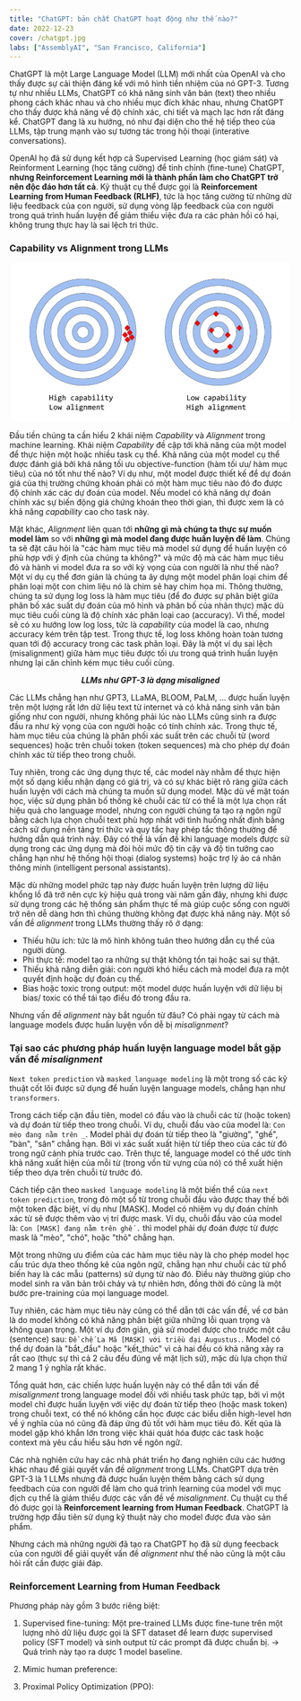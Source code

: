 ```yaml
---
title: "ChatGPT: bản chất ChatGPT hoạt động như thế nào?"
date: 2022-12-23
cover: /chatgpt.jpg
labs: ["AssemblyAI", "San Francisco, California"]
---
```


ChatGPT là một Large Language Model (LLM) mới nhất của OpenAI và cho thấy được sự cải thiện đáng kể với mô hình tiền 
nhiệm của nó GPT-3. Tương tự như nhiều LLMs, ChatGPT có khả năng sinh văn bản (text) theo nhiều phong cách khác nhau và 
cho nhiều mục đích khác nhau, nhưng ChatGPT cho thấy được khả năng về độ chính xác, chi tiết và mạch lạc hơn rất đáng kể. 
ChatGPT đang là xu hướng, nó như đại diện cho thế hệ tiếp theo của LLMs, tập trung mạnh vào sự tương tác trong hội thoại 
(interative conversations).

OpenAI họ đã sử dụng kết hợp cả Supervised Learning (học giám sát) và Reinforment Learning (học tăng cường) để tinh 
chỉnh (fine-tune) ChatGPT, **nhưng Reinforcement Learning mới là thành phần làm cho ChatGPT trở nên độc đáo hơn tất cả**. 
Kỹ thuật cụ thể được gọi là **Reinforcement Learning from Human Feedback (RLHF)**, tức là học tăng cường từ những dữ liệu 
feedback của con người, sử dụng vòng lặp feedback của con người trong quá trình huấn luyện để giảm thiểu việc đưa ra các phản hồi 
có hại, không trung thực hay là sai lệch tri thức.


### Capability vs Alignment trong LLMs

<div align="center">
    <img src="media/ChatGPTIntro/image0.png" width=500>
</div>

Đầu tiền chúng ta cần hiểu 2 khái niệm *Capability* và *Alignment* trong machine learning. Khái niệm *Capability* đề cập 
tới khả năng của một model để thực hiện một hoặc nhiều task cụ thể. Khả năng của một model cụ thể được đánh giá bởi khả 
năng tối ưu objective-function (hàm tối ưu/ hàm mục tiêu) của nó tốt như thế nào? Ví dụ như, một model được thiết kế để 
dự đoán giá của thị trường  chứng khoán phải có một hàm mục tiêu nào đó đo được độ chính xác các dự đoán của model. Nếu 
model có khả năng dự đoán chính xác sự biến động giá chứng khoán theo thời gian, thì được xem là có khả năng *capability* 
cao cho task này.

Mặt khác, *Alignment* liên quan tới **những gì mà chúng ta thực sự muốn model làm** so với **những gì mà model đang được 
huấn luyện để làm**. Chúng ta sẽ đặt câu hỏi là "các hàm mục tiêu mà model sử dụng để huấn luyện có phù hợp với 
ý định của chúng ta không?" và mức độ mà các hàm mục tiêu đó và hành vi model đưa ra so với kỳ vọng của con người là như 
thế nào? Một ví dụ cụ thể đơn giản là chúng ta ây dựng một model phân loại chim để phân loại một con chim liệu nó là 
chim sẻ hay chim họa mi. Thông thường, chúng ta sử dụng log loss là hàm mục tiêu (để đo được sự phân biệt giữa phân bố xác 
suất dự đoán của mô hình và phân bố của nhãn thực) mặc dù mục tiêu cuối cùng là độ chính xác phân loại cao (accuracy). 
Vì thế, model sẽ có xu hướng low log loss, tức là *capability* của model là cao, nhưng accuracy kém trên tập test. Trong 
thực tế, log loss không hoàn toàn tương quan tới độ accuracy trong các task phân loại. Đây là một ví dụ sai lệch 
(misalignment) giữa hàm mục tiêu được tối ưu trong quá trình huấn luyện nhưng lại căn chỉnh kém mục tiêu cuối cùng.

<div align="center">
    <b><i>LLMs như GPT-3 là dạng misaligned</i></b>
</div>


Các LLMs chẳng hạn như GPT3, LLaMA, BLOOM, PaLM, ... được huấn luyện trên một lượng rất lớn dữ liệu text từ internet và 
có khả năng sinh văn bản giống như con người, nhưng không phải lúc nào LLMs cũng sinh ra được đầu ra như kỳ vọng của con 
người hoặc có tính chính xác. Trong thực tế, hàm mục tiêu của chúng là phân phối xác suất trên các chuỗi từ (word sequences)
hoặc trên chuỗi token (token sequences) mà cho phép dự đoán chính xác từ tiếp theo trong chuỗi.

Tuy nhiên, trong các ứng dụng thực tế, các model này nhằm để thực hiện một số dạng kiểu nhận dạng có giá trị, và có sự 
khác biệt rõ ràng giữa cách huấn luyện với cách mà chúng ta muốn sử dụng model. Mặc dù về mặt toán học, việc sử dụng 
phân bố thống kê chuỗi các từ có thể là một lựa chọn rất hiệu quả cho language model, nhưng con người chúng ta tạo ra 
ngôn ngữ bằng cách lựa chọn chuỗi text phù hợp nhất với tình huống nhất định bằng cách sử dụng nền tảng tri thức và 
quy tắc hay phép tắc thông thường để hướng dẫn quá trình này. Đây có thể là vấn đề khi language models được sử dụng 
trong các ứng dụng mà đòi hỏi mức độ tin cậy và độ tin tưởng cao chẳng hạn như hệ thống hội thoại (dialog systems) hoặc 
trợ lý ảo cá nhân thông minh (intelligent personal assistants).

Mặc dù những model phức tạp này được huấn luyện trên lượng dữ liệu khổng lồ đã trở nên cực kỳ hiệu quả trong vài năm 
gần đây, nhưng khi được sử dụng trong các hệ thống sản phẩm thực tế mà giúp cuộc sống con người trở nên dễ dàng hơn thì 
chúng thường không đạt được khả năng này. Một số vấn đề *alignment* trong LLMs thường thấy rõ ở dạng:

- Thiếu hữu ích: tức là mô hình không tuân theo hướng dẫn cụ thể của người dùng.
- Phi thực tế: model tạo ra những sự thật không tồn tại hoặc sai sự thật.
- Thiếu khả năng diễn giải: con người khó hiểu cách mà model đưa ra một quyết định hoặc dự đoán cụ thể.
- Bias hoặc toxic trong output: một model dược huấn luyện với dữ liệu bị bias/ toxic có thể tái tạo điều đó trong đầu ra.

Nhưng vấn đề *alignment* này bắt nguồn từ đâu? Có phải ngay từ cách mà language models được huấn luyện vốn dễ bị 
*misalignment*?

### Tại sao các phương pháp huấn luyện language model bắt gặp vấn đề *misalignment*

`Next token prediction` và `masked language modeling` là một trong số các kỹ thuật cốt lõi được sử dụng để huấn luyện 
language models, chẳng hạn như `transformers`. 

Trong cách tiếp cận đầu tiên, model có đầu vào là chuỗi các từ (hoặc  token) và dự đoán từ tiếp theo trong chuỗi. Ví dụ, 
chuỗi đầu vào của model là: `Con mèo đang nằm trên _`. Model phải dự đoán từ tiếp theo là "giường", "ghế", "bàn", "sân" 
chẳng hạn. Bởi vì xác suất xuất hiện từ tiếp theo của các từ đó trong ngữ cảnh phía trước cao. Trên thực tế, language 
model có thể ước tính khả năng xuất hiện của mỗi từ (trong vốn từ vựng của nó) có thể xuất hiện tiếp theo dựa trên chuỗi 
từ trước đó. 

Cách tiếp cận theo `masked language modeling` là một biến thể của `next token prediction`, trong đó một số từ trong 
chuỗi đầu vào được thay thế bởi một token đặc biệt, ví dụ như [MASK]. Model có nhiệm vụ dự đoán chính xác từ sẽ được 
thêm vào vị trí được mask. Ví dụ, chuỗi đầu vào của model là: `Con [MASK] đang nằm trên ghế .` thì model phải dự đoán 
được từ được mask là "mèo", "chó", hoặc "thỏ" chẳng hạn.

Một trong những ưu điểm của các hàm mục tiêu này là cho phép model học cấu trúc dựa theo thống kê của ngôn ngữ, chẳng 
hạn như chuỗi các từ phổ biến hay là các mẫu (patterns) sử dụng từ nào đó. Điều này thường giúp cho model sinh ra văn 
bản trôi chảy và tự nhiên hơn, đồng thời đó cũng là một bước pre-training của mọi language model.

Tuy nhiên, các hàm mục tiêu này cũng có thể dẫn tới các vấn đề, về cơ bản là do model không có khả năng phân biệt giữa 
những lỗi quan trọng và không quan trọng. Một ví dụ đơn giản, giả sử model được cho trước một câu (sentence) sau: 
`Đề chế La Mã [MASK] với triều đại Augustus.`. Model có thể dự đoán là "bắt_đầu" hoặc "kết_thúc" vì cả hai đều có khả 
năng xảy ra rất cao (thực sự thì cả 2 câu đều đúng về mặt lịch sử), mặc dù lựa chọn thứ 2 mang 1 ý nghĩa rất khác.

Tổng quát hơn, các chiến lược huấn luyện này có thể dẫn tới vấn đề *misalignment* trong language model đối với nhiều 
task phức tạp, bởi vì một model chỉ được huấn luyện với việc dự đoán từ tiếp theo (hoặc mask token) trong chuỗi text, 
có thể nó không cần học được các biểu diễn high-level hơn về ý nghĩa của nó cũng đã đáp ứng đủ tốt với hàm mục tiêu đó. 
Kết qủa là model gặp khó khắn lớn trong việc khái quát hóa được các task hoặc context mà yêu cầu hiểu sâu hơn về ngôn 
ngữ.

Các nhà nghiên cứu hay các nhà phát triển họ đang nghiên cứu các hướng khác nhau để giải quyết vấn đề *alignment* trong 
LLMs. ChatGPT dựa trên GPT-3 là 1 LLMs nhưng đã được huấn luyện thêm bằng cách sử dụng feedbach của con người để làm cho 
quá trình learning của model với mục địch cụ thể là giảm thiểu được các vấn đề về *misalignment*. Cụ thuật cụ thể đó 
được gọi là **Reinforcement learning from Human Feedback**. ChatGPT là trường hợp đầu tiên sử dụng kỹ thuật này cho model 
được đưa vào sản phẩm. 

Nhưng cách mà những người đã tạo ra ChatGPT họ đã sử dụng feecback của con người để giải quyết vấn đề *alignment* như 
thế nào cũng là một câu hỏi rất cần được giải đáp.

### Reinforcement Learning from Human Feedback

Phương pháp này gồm 3 bước riêng biệt:

1. Supervised fine-tuning: Một pre-trained LLMs được fine-tune trên một lượng nhỏ dữ liệu được gọi là SFT dataset để 
learn được supervised policy (SFT model) và sinh output từ các prompt đã được chuẩn bị. -> Quá trình này tạo ra dược 1
model baseline.

2. Mimic human preference: 
3. Proximal Policy Optimization (PPO):